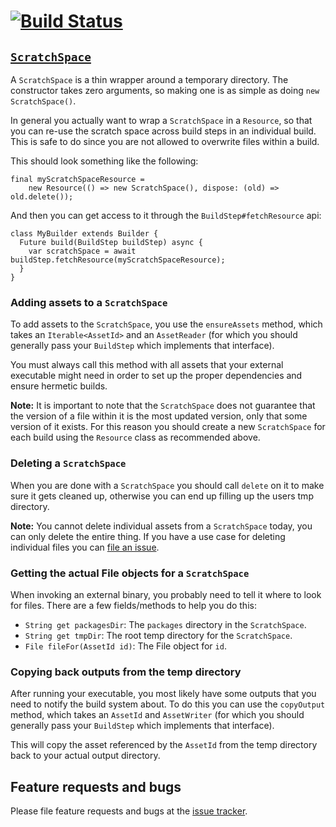# [![Build Status](https://travis-ci.org/dart-lang/build.svg?branch=master)](https://travis-ci.org/dart-lang/build)

## [`ScratchSpace`][dartdoc:ScratchSpace]

A `ScratchSpace` is a thin wrapper around a temporary directory. The
constructor takes zero arguments, so making one is as simple as doing
`new ScratchSpace()`.

In general you actually want to wrap a `ScratchSpace` in a `Resource`, so that
you can re-use the scratch space across build steps in an individual build.
This is safe to do since you are not allowed to overwrite files within a build.

This should look something like the following:

```
final myScratchSpaceResource =
    new Resource(() => new ScratchSpace(), dispose: (old) => old.delete());
```

And then you can get access to it through the `BuildStep#fetchResource` api:

```
class MyBuilder extends Builder {
  Future build(BuildStep buildStep) async {
    var scratchSpace = await buildStep.fetchResource(myScratchSpaceResource);
  }
}
```

### Adding assets to a `ScratchSpace`

To add assets to the `ScratchSpace`, you use the `ensureAssets` method, which
takes an `Iterable<AssetId>` and an `AssetReader` (for which you should
generally pass your `BuildStep` which implements that interface).

You must always call this method with all assets that your external executable
might need in order to set up the proper dependencies and ensure hermetic
builds.

**Note:** It is important to note that the `ScratchSpace` does not guarantee
that the version of a file within it is the most updated version, only that
some version of it exists. For this reason you should create a new
`ScratchSpace` for each build using the `Resource` class as recommended above.

### Deleting a `ScratchSpace`

When you are done with a `ScratchSpace` you should call `delete` on it to make
sure it gets cleaned up, otherwise you can end up filling up the users tmp
directory.

**Note:** You cannot delete individual assets from a `ScratchSpace` today, you
can only delete the entire thing. If you have a use case for deleting
individual files you can [file an issue][tracker].

### Getting the actual File objects for a `ScratchSpace`

When invoking an external binary, you probably need to tell it where to look
for files. There are a few fields/methods to help you do this:

  * `String get packagesDir`: The `packages` directory in the `ScratchSpace`.
  * `String get tmpDir`: The root temp directory for the `ScratchSpace`.
  * `File fileFor(AssetId id)`: The File object for `id`.

### Copying back outputs from the temp directory

After running your executable, you most likely have some outputs that you
need to notify the build system about. To do this you can use the `copyOutput`
method, which takes an `AssetId` and `AssetWriter` (for which you should
generally pass your `BuildStep` which implements that interface).

This will copy the asset referenced by the `AssetId` from the temp directory
back to your actual output directory.

## Feature requests and bugs

Please file feature requests and bugs at the [issue tracker][tracker].

[tracker]: https://github.com/dart-lang/build/issues
[dartdoc:ScratchSpace]: https://www.dartdocs.org/documentation/scratch_space/latest/scratch_space/ScratchSpace-class.html
